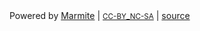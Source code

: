 <div class="site-footer">
    Powered by <a href="https://github.com/rochacbruno/marmite">Marmite</a> |
    <small><a href="https://creativecommons.org/licenses/by-nc-sa/4.0/">CC-BY_NC-SA</a></small> | <a href="https://github.com/rochacbruno/rochacbruno.com" target="_blank">source</a>
</div>
